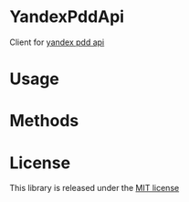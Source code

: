YandexPddApi
=============

Client for [yandex pdd api](https://tech.yandex.ru/pdd/)

Usage
=====

Methods
=======

License
=======

This library is released under the [MIT license](LICENSE)
